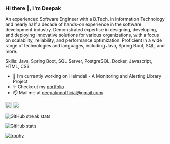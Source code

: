### Hi there 👋, I'm Deepak 
An experienced Software Engineer with a B.Tech. in Information Technology and nearly half a decade of hands-on 
experience in the software development industry. Demonstrated expertise in designing, developing, and deploying 
innovative solutions for various organizations, with a focus on scalability, reliability, and performance optimization. 
Proficient in a wide range of technologies and languages, including Java, Spring Boot, SQL, and more.

Skills: Java, Spring Boot, SQL Server, PostgreSQL, Docker, Javascript, HTML, CSS

- 🔭 I’m currently working on Heimdall - A Monitoring and Alerting Library Project  
- ✨ Checkout my [portfolio](https://deepaknn.netlify.app) 
- 📫 Mail me at deepaknnofficial@gmail.com

  
[<img src='https://cdn.jsdelivr.net/npm/simple-icons@3.0.1/icons/github.svg' alt='github' height='20'>](https://github.com/deepaknn)
[<img src='https://cdn.jsdelivr.net/npm/simple-icons@3.0.1/icons/linkedin.svg' alt=' linkedin' height='20'>](https://www.linkedin.com/in/deepak-nn/)


![GitHub streak stats](https://streak-stats.demolab.com/?user=deepaknn) 

![GitHub stats](https://github-readme-stats.vercel.app/api?username=deepaknn&show_icons=true&count_private=true)   

<!-- [![Top Langs](https://github-readme-stats.vercel.app/api/top-langs/?username=deepaknn)](https://github.com/anuraghazra/github-readme-stats) -->

[![trophy](https://github-profile-trophy.vercel.app/?username=deepaknn)](https://github.com/ryo-ma/github-profile-trophy)
